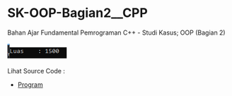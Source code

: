 # SK-OOP-Bagian2__CPP
Bahan Ajar Fundamental Pemrograman C++ - Studi Kasus; OOP (Bagian 2)<br><br>
<img src="https://github.com/RizkyKhapidsyah/SK-OOP-Bagian2__CPP/blob/master/SK-OOP-Bagian2__CPP/result/001.PNG"><br><br>
Lihat Source Code : <br>
- <a href="https://github.com/RizkyKhapidsyah/SK-OOP-Bagian2__CPP/blob/master/SK-OOP-Bagian2__CPP/Source.cpp">Program</a>
